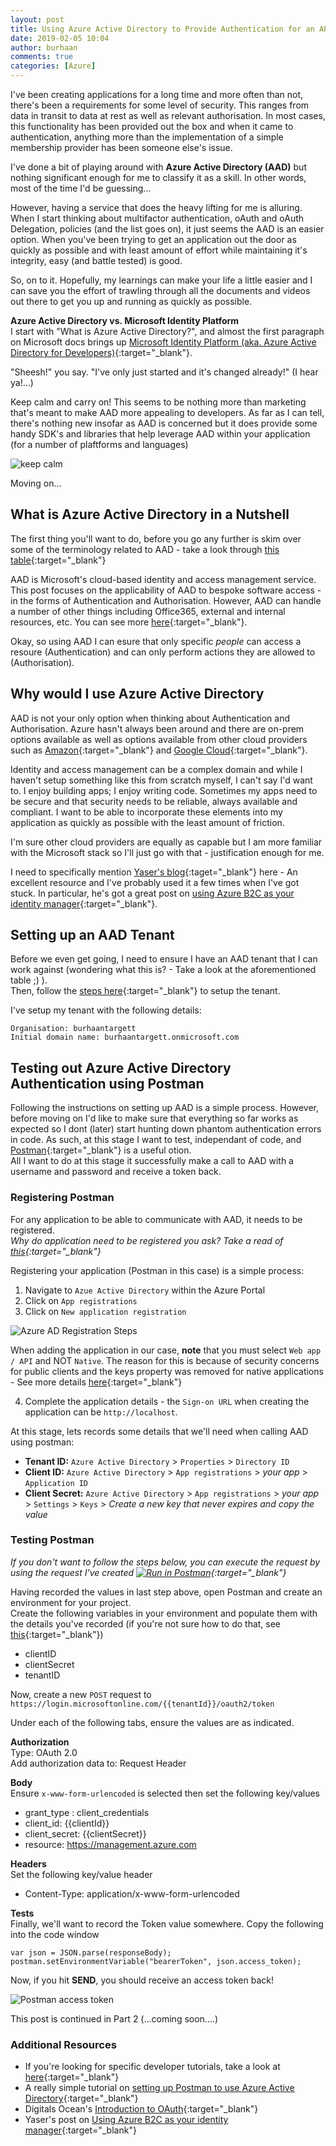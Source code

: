 ```yaml
---
layout: post
title: Using Azure Active Directory to Provide Authentication for an API (Part 1)
date: 2019-02-05 10:04
author: burhaan
comments: true
categories: [Azure]
---
```


I've been creating applications for a long time and more often than not, there's been a requirements for some level of security.
This ranges from data in transit to data at rest as well as relevant authorisation.
In most cases, this functionality has been provided out the box and when it came to authentication, anything more than the implementation of a simple membership provider has been someone else's issue.

I've done a bit of playing around with **Azure Active Directory (AAD)** but nothing significant enough for me to classify it as a skill. In other words, most of the time I'd be guessing...

However, having a service that does the heavy lifting for me is alluring. When I start thinking about multifactor authentication, oAuth and oAuth Delegation, policies (and the list goes on), it just seems the AAD is an easier option. When you've been trying to get an application out the door as quickly as possible and with least amount of effort while maintaining it's integrity, easy (and battle tested) is good.

So, on to it. Hopefully, my learnings can make your life a little easier and I can save you the effort of trawling through all the documents and videos out there to get you up and running as quickly as possible.

**Azure Active Directory vs. Microsoft Identity Platform**  
I start with "What is Azure Active Directory?", and almost the first paragraph on Microsoft docs brings up [Microsoft Identity Platform (aka. Azure Active Directory for Developers)](https://docs.microsoft.com/en-us/azure/active-directory/develop/index){:target="\_blank"}.

"Sheesh!" you say. "I've only just started and it's changed already!" (I hear ya!...)

Keep calm and carry on! This seems to be nothing more than marketing that's meant to make AAD more appealing to developers. As far as I can tell, there's nothing new insofar as AAD is concerned but it does provide some handy SDK's and libraries that help leverage AAD within your application (for a number of plaftforms and languages)

![keep calm](/img/Keep-Calm-and-Carry-On-Navy-Blue-Poster.jpg)

Moving on...

## What is Azure Active Directory in a Nutshell

The first thing you'll want to do, before you go any further is skim over some of the terminology related to AAD - take a look through [this table](https://docs.microsoft.com/en-us/azure/active-directory/fundamentals/active-directory-whatis#terminology){:target="\_blank"}

AAD is Microsoft's cloud-based identity and access management service. This post focuses on the applicability of AAD to bespoke software access - in the forms of Authentication and Authorisation.
However, AAD can handle a number of other things including Office365, external and internal resources, etc. You can see more [here](https://docs.microsoft.com/en-us/office365/enterprise/microsoft-cloud-it-architecture-resources#identity){:target="\_blank"}.

Okay, so using AAD I can esure that only specific _people_ can access a resoure (Authentication) and can only perform actions they are allowed to (Authorisation).

## Why would I use Azure Active Directory

AAD is not your only option when thinking about Authentication and Authorisation. Azure hasn't always been around and there are on-prem options available as well as options available from other cloud providers such as [Amazon](https://aws.amazon.com/iam/?nc2=type_a){:target="\_blank"} and [Google Cloud](https://cloud.google.com/identity/){:target="\_blank"}.

Identity and access management can be a complex domain and while I haven't setup something like this from scratch myself, I can't say I'd want to. I enjoy building apps; I enjoy writing code. Sometimes my apps need to be secure and that security needs to be reliable, always available and compliant. I want to be able to incorporate these elements into my application as quickly as possible with the least amount of friction.

I'm sure other cloud providers are equally as capable but I am more familiar with the Microsoft stack so I'll just go with that - justification enough for me.

I need to specifically mention [Yaser's blog](https://mehraban.com.au){:taget="\_blank"} here - An excellent resource and I've probably used it a few times when I've got stuck. In particular, he's got a great post on [using Azure B2C as your identity manager](https://mehraban.com.au/2017/08/16/using-azure-b2c-identity-manager-part-1/){:target="\_blank"}.

## Setting up an AAD Tenant

Before we even get going, I need to ensure I have an AAD tenant that I can work against (wondering what this is? - Take a look at the aforementioned table ;) ).  
Then, follow the [steps here](https://docs.microsoft.com/en-us/azure/active-directory-b2c/tutorial-create-tenant){:target="\_blank"} to setup the tenant.

I've setup my tenant with the following details:

`Organisation: burhaantargett`  
`Initial domain name: burhaantargett.onmicrosoft.com`

## Testing out Azure Active Directory Authentication using Postman

Following the instructions on setting up AAD is a simple process. However, before moving on I'd like to make sure that everything so far works as expected so I dont (later) start hunting down phantom authentication errors in code.
As such, at this stage I want to test, independant of code, and [Postman](https://www.getpostman.com/){:target="\_blank"} is a useful otion.  
All I want to do at this stage it successfully make a call to AAD with a username and password and receive a token back.

### Registering Postman

For any application to be able to communicate with AAD, it needs to be registered.  
_Why do application need to be registered you ask? Take a read of [this](https://docs.microsoft.com/en-us/azure/active-directory/develop/active-directory-how-applications-are-added#why-do-applications-integrate-with-azure-ad){:target="\_blank"}_

Registering your application (Postman in this case) is a simple process:

1. Navigate to `Azue Active Directory` within the Azure Portal
2. Click on `App registrations`
3. Click on `New application registration`

![Azure AD Registration Steps](/img/content/AzureAD-App-Registration-Steps.png)

When adding the application in our case, **note** that you must select `Web app / API` and NOT `Native`. The reason for this is because of security concerns for public clients and the keys property was removed for native applications - See more details [here](https://social.msdn.microsoft.com/Forums/en-US/271c4a49-362c-4b6a-99ee-a4cd13d6c5b2/app-registration-does-not-have-keys-option-available?forum=WindowsAzureAD){:target="\_blank"}

4. Complete the application details - the `Sign-on URL` when creating the application can be `http://localhost`.

At this stage, lets records some details that we'll need when calling AAD using postman:

- **Tenant ID:** `Azure Active Directory` > `Properties` > `Directory ID`
- **Client ID:** `Azure Active Directory` > `App registrations` > _your app_ > `Application ID`
- **Client Secret:** `Azure Active Directory` > `App registrations` > _your app_ > `Settings` > `Keys` > _Create a new key that never expires and copy the value_

### Testing Postman

_If you don't want to follow the steps below, you can execute the request by using the request I've created [![Run in Postman](https://run.pstmn.io/button.svg)](https://app.getpostman.com/run-collection/ff8c9dcc5a9be4ed984c){:target="\_blank"}_

Having recorded the values in last step above, open Postman and create an environment for your project.  
Create the following variables in your environment and populate them with the details you've recorded (if you're not sure how to do that, see [this](https://learning.getpostman.com/docs/postman/environments_and_globals/manage_environments/){:target="\_blank"})

- clientID
- clientSecret
- tenantID

Now, create a new `POST` request to `https://login.microsoftonline.com/{{tenantId}}/oauth2/token`

Under each of the following tabs, ensure the values are as indicated.

**Authorization**  
Type: OAuth 2.0  
Add authorization data to: Request Header

**Body**  
Ensure `x-www-form-urlencoded` is selected then set the following key/values

- grant_type : client_credentials
- client_id: {{clientId}}
- client_secret: {{clientSecret}}
- resource: https://management.azure.com

**Headers**  
Set the following key/value header

- Content-Type: application/x-www-form-urlencoded

**Tests**  
Finally, we'll want to record the Token value somewhere. Copy the following into the code window

`var json = JSON.parse(responseBody);`  
`postman.setEnvironmentVariable("bearerToken", json.access_token);`

Now, if you hit **SEND**, you should receive an access token back!

![Postman access token](/img/content/Postman-access-token.PNG)

This post is continued in Part 2 (...coming soon....)

### Additional Resources

- If you're looking for specific developer tutorials, take a look at [here](https://docs.microsoft.com/en-us/azure/active-directory/develop/index){:target="\_blank"}
- A really simple tutorial on [setting up Postman to use Azure Active Directory](https://blog.jongallant.com/2017/03/azure-active-directory-access-tokens-postman/){:target="\_blank"}
- Digitals Ocean's [Introduction to OAuth](https://www.digitalocean.com/community/tutorials/an-introduction-to-oauth-2){:target="\_blank"}
- Yaser's post on [Using Azure B2C as your identity manager](https://mehraban.com.au/2017/08/16/using-azure-b2c-identity-manager-part-1/){:target="\_blank"}

